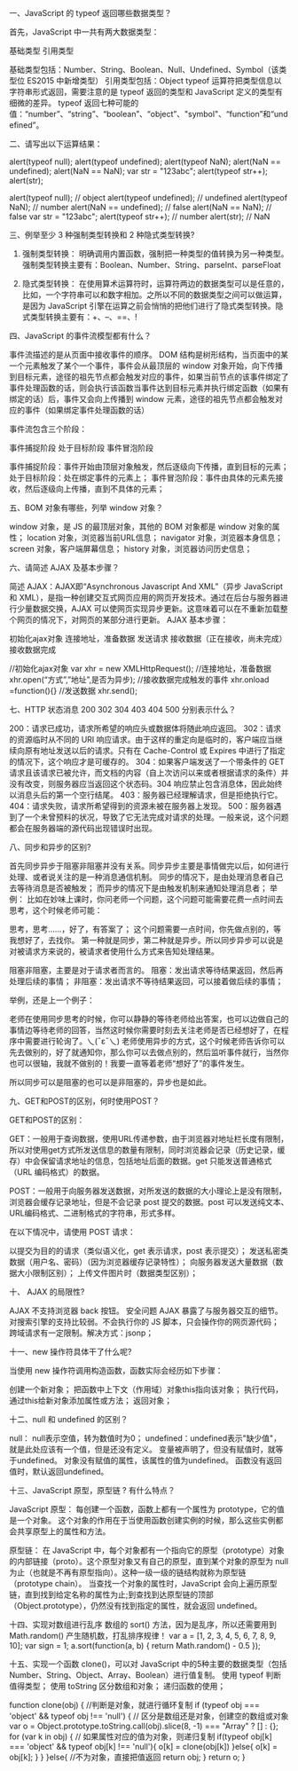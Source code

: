 一、JavaScript 的 typeof 返回哪些数据类型？

首先，JavaScript 中一共有两大数据类型：

基础类型
引用类型

基础类型包括：Number、String、Boolean、Null、Undefined、Symbol（该类型位 ES2015 中新增类型）
引用类型包括：Object typeof 运算符把类型信息以字符串形式返回，需要注意的是 typeof 返回的类型和 JavaScript 定义的类型有细微的差异。 typeof 返回七种可能的值：“number”、“string”、“boolean”、“object”、"symbol"、“function”和“undefined”。


二、请写出以下运算结果：

alert(typeof null);
alert(typeof undefined);
alert(typeof NaN);
alert(NaN == undefined);
alert(NaN == NaN);
var str = "123abc";
alert(typeof str++);
alert(str);



alert(typeof null);  // object
alert(typeof undefined);  // undefined
alert(typeof NaN);  // number
alert(NaN == undefined);  // false
alert(NaN == NaN);  // false
var str = "123abc";
alert(typeof str++);  // number
alert(str);  // NaN


三、例举至少 3 种强制类型转换和 2 种隐式类型转换?


1. 强制类型转换： 明确调用内置函数，强制把一种类型的值转换为另一种类型。强制类型转换主要有：Boolean、Number、String、parseInt、parseFloat

2. 隐式类型转换： 在使用算术运算符时，运算符两边的数据类型可以是任意的，比如，一个字符串可以和数字相加。之所以不同的数据类型之间可以做运算，是因为 JavaScript 引擎在运算之前会悄悄的把他们进行了隐式类型转换。隐式类型转换主要有：+、–、==、!


四、JavaScript 的事件流模型都有什么？

事件流描述的是从页面中接收事件的顺序。 DOM 结构是树形结构，当页面中的某一个元素触发了某个一个事件，事件会从最顶层的 window 对象开始，向下传播到目标元素，途径的祖先节点都会触发对应的事件，如果当前节点的该事件绑定了事件处理函数的话，则会执行该函数当事件达到目标元素并执行绑定函数（如果有绑定的话）后，事件又会向上传播到 window 元素，途径的祖先节点都会触发对应的事件（如果绑定事件处理函数的话）

事件流包含三个阶段：

事件捕捉阶段
处于目标阶段
事件冒泡阶段

事件捕捉阶段：事件开始由顶层对象触发，然后逐级向下传播，直到目标的元素；
处于目标阶段：处在绑定事件的元素上；
事件冒泡阶段：事件由具体的元素先接收，然后逐级向上传播，直到不具体的元素；

五、BOM 对象有哪些，列举 window 对象？

window 对象，是 JS 的最顶层对象，其他的 BOM 对象都是 window 对象的属性；
location 对象，浏览器当前URL信息；
navigator 对象，浏览器本身信息；
screen 对象，客户端屏幕信息；
history 对象，浏览器访问历史信息；


六、请简述 AJAX 及基本步骤？

简述 AJAX：AJAX即“Asynchronous Javascript And XML”（异步 JavaScript 和 XML），是指一种创建交互式网页应用的网页开发技术。通过在后台与服务器进行少量数据交换，AJAX 可以使网页实现异步更新。这意味着可以在不重新加载整个网页的情况下，对网页的某部分进行更新。
AJAX 基本步骤：

初始化ajax对象
连接地址，准备数据
发送请求
接收数据（正在接收，尚未完成）
接收数据完成

//初始化ajax对象
var xhr = new XMLHttpRequest();
//连接地址，准备数据
xhr.open(“方式”,”地址”,是否为异步);
//接收数据完成触发的事件
xhr.onload =function(){}
//发送数据
xhr.send();


七、HTTP 状态消息 200 302 304 403 404 500 分别表示什么？

200：请求已成功，请求所希望的响应头或数据体将随此响应返回。
302：请求的资源临时从不同的 URI 响应请求。由于这样的重定向是临时的，客户端应当继续向原有地址发送以后的请求。只有在 Cache-Control 或 Expires 中进行了指定的情况下，这个响应才是可缓存的。
304：如果客户端发送了一个带条件的 GET 请求且该请求已被允许，而文档的内容（自上次访问以来或者根据请求的条件）并没有改变，则服务器应当返回这个状态码。304 响应禁止包含消息体，因此始终以消息头后的第一个空行结尾。
403：服务器已经理解请求，但是拒绝执行它。
404：请求失败，请求所希望得到的资源未被在服务器上发现。
500：服务器遇到了一个未曾预料的状况，导致了它无法完成对请求的处理。一般来说，这个问题都会在服务器端的源代码出现错误时出现。

八、同步和异步的区别?

首先同步异步于阻塞非阻塞并没有关系。同步异步主要是事情做完以后，如何进行处理、或者说关注的是一种消息通信机制。
同步的情况下，是由处理消息者自己去等待消息是否被触发；
而异步的情况下是由触发机制来通知处理消息者；
举例： 比如在妙味上课时，你问老师一个问题，这个问题可能需要花费一点时间去思考，这个时候老师可能：

思考，思考……，好了，有答案了；
这个问题需要一点时间，你先做点别的，等我想好了，去找你。
第一种就是同步，第二种就是异步。所以同步异步可以说是对被请求方来说的，被请求者使用什么方式来告知处理结果。


阻塞非阻塞，主要是对于请求者而言的。
阻塞：发出请求等待结果返回，然后再处理后续的事情；
非阻塞：发出请求不等待结果返回，可以接着做后续的事情；

举例，还是上一个例子：

老师在使用同步思考的时候，你可以静静的等待老师给出答案，也可以边做自己的事情边等待老师的回答，当然这时候你需要时刻去关注老师是否已经想好了，在程序中需要进行轮询了。乀(ˉεˉ乀)
老师使用异步的方式，这个时候老师告诉你可以先去做别的，好了就通知你，那么你可以去做点别的，然后监听事件就行，当然你也可以很轴，我就不做别的！我要一直等着老师“想好了”的事件发生。

所以同步可以是阻塞的也可以是非阻塞的，异步也是如此。


九、GET和POST的区别，何时使用POST？

GET和POST的区别：

GET：一般用于查询数据，使用URL传递参数，由于浏览器对地址栏长度有限制，所以对使用get方式所发送信息的数量有限制，同时浏览器会记录（历史记录，缓存）中会保留请求地址的信息，包括地址后面的数据。get 只能发送普通格式（URL 编码格式）的数据。

POST：一般用于向服务器发送数据，对所发送的数据的大小理论上是没有限制，浏览器会缓存记录地址，但是不会记录 post 提交的数据。post 可以发送纯文本、URL编码格式、二进制格式的字符串，形式多样。


在以下情况中，请使用 POST 请求：

以提交为目的的请求（类似语义化，get 表示请求，post 表示提交）；
发送私密类数据（用户名、密码）（因为浏览器缓存记录特性）；
向服务器发送大量数据（数据大小限制区别）；
上传文件图片时（数据类型区别）；


十、 AJAX 的局限性?

AJAX 不支持浏览器 back 按钮。
安全问题 AJAX 暴露了与服务器交互的细节。
对搜索引擎的支持比较弱。不会执行你的 JS 脚本，只会操作你的网页源代码；
跨域请求有一定限制。解决方式：jsonp；

十一、new 操作符具体干了什么呢?

当使用 new 操作符调用构造函数，函数实际会经历如下步骤：

创建一个新对象；
把函数中上下文（作用域）对象this指向该对象；
执行代码，通过this给新对象添加属性或方法；
返回对象；

十二、null 和 undefined 的区别？

null： null表示空值，转为数值时为0；
undefined：undefined表示"缺少值"，就是此处应该有一个值，但是还没有定义。
变量被声明了，但没有赋值时，就等于undefined。
对象没有赋值的属性，该属性的值为undefined。
函数没有返回值时，默认返回undefined。

十三、JavaScript 原型，原型链 ? 有什么特点？

JavaScript 原型： 每创建一个函数，函数上都有一个属性为 prototype，它的值是一个对象。 这个对象的作用在于当使用函数创建实例的时候，那么这些实例都会共享原型上的属性和方法。

原型链： 在 JavaScript 中，每个对象都有一个指向它的原型（prototype）对象的内部链接（proto）。这个原型对象又有自己的原型，直到某个对象的原型为 null 为止（也就是不再有原型指向）。这种一级一级的链结构就称为原型链（prototype chain）。 当查找一个对象的属性时，JavaScript 会向上遍历原型链，直到找到给定名称的属性为止;到查找到达原型链的顶部（Object.prototype），仍然没有找到指定的属性，就会返回 undefined。

十四、实现对数组进行乱序
数组的 sort() 方法，因为是乱序，所以还需要用到 Math.random() 产生随机数，打乱排序规律！
var a = [1, 2, 3, 4, 5, 6, 7, 8, 9, 10];
var sign = 1; 
a.sort(function(a, b) {
    return Math.random() - 0.5
});


十五、实现一个函数 clone()，可以对 JavaScript 中的5种主要的数据类型（包括 Number、String、Object、Array、Boolean）进行值复制。
使用 typeof 判断值得类型；
使用 toString 区分数组和对象；
递归函数的使用；

function clone(obj) {
    //判断是对象，就进行循环复制
    if (typeof obj === 'object' && typeof obj !== 'null') {
        // 区分是数组还是对象，创建空的数组或对象
        var o = Object.prototype.toString.call(obj).slice(8, -1) === "Array" ? [] : {};
        for (var k in obj) {
            // 如果属性对应的值为对象，则递归复制
            if(typeof obj[k] === 'object' && typeof obj[k] !== 'null'){
                o[k] = clone(obj[k])
            }else{
                o[k] = obj[k];
            }
        }
    }else{ //不为对象，直接把值返回
        return obj;
    }
    return o;
}